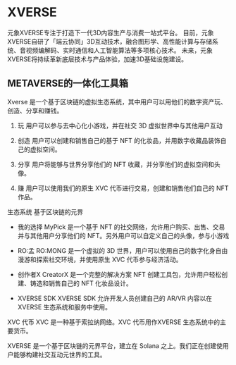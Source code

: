 # 

# XVERSE


元象XVERSE专注于打造下一代3D内容生产与消费一站式平台。 目前，元象XVERSE自研了「端云协同」3D互动技术，融合图形学、高性能计算与存储系统、音视频编解码、实时通信和人工智能算法等多项核心技术。 未来，元象XVERSE将持续革新底层技术与产品体验，加速3D基础设施建设。

##  METAVERSE的一体化工具箱

Xverse 是一个基于区块链的虚拟生态系统，其中用户可以用他们的数字资产玩、创造、分享和赚钱。

1. 玩
用户可以参与去中心化小游戏，并在社交 3D 虚拟世界中与其他用户互动

2. 创造
用户可以创建和销售自己的基于 NFT 的化妆品，并用数字收藏品装饰自己的虚拟空间。

3. 分享
用户将能够与世界分享他们的 NFT 收藏，并分享他们的虚拟空间和头像。

4. 赚
用户可以使用我们的原生 XVC 代币进行交易，创建和销售他们自己的 NFT 作品。

生态系统  基于区块链的元界

- 我的选择
MyPick 是一个基于 NFT 的社交网络，允许用户购买、出售、交易并与其他用户分享他们的 NFT。另外用户可以自定义自己的头像，参与小游戏

- RO:孟
RO:MONG 是一个虚拟的 3D 世界，用户可以使用自己的数字化身自由漫游和探索社交环境，并使用原生 XVC 代币参与经济活动。

- 创作者X
CreatorX 是一个完整的解决方案 NFT 创建工具包，允许用户轻松创建、铸造和销售自己的 NFT 化妆品设计。

- XVERSE SDK
  XVERSE SDK 允许开发人员创建自己的 AR/VR 内容以在 XVERSE 生态系统和服务中使用。

  

XVC 代币
XVC 是一种基于索拉纳网络。XVC 代币用作XVERSE 生态系统中的主要货币。

XVERSE 是一个基于区块链的元界平台，建立在 Solana 之上。我们正在创建使用户能够构建社交互动元世界的工具。




